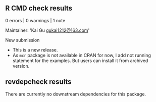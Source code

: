 ## R CMD check results

0 errors | 0 warnings | 1 note

Maintainer: 'Kai Gu <gukai1212@163.com>'
   
   New submission

* This is a new release.
* As `mcr` package is not available in CRAN for now, I add not running statement 
for the examples. But users can install it from archived version.

## revdepcheck results

There are currently no downstream dependencies for this package.
